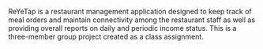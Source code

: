  ReYeTap is a restaurant management application designed to keep track of meal orders and maintain connectivity among the restaurant staff as well as providing overall reports on daily and periodic income status. This is a three-member group project created as a class assignment. 
